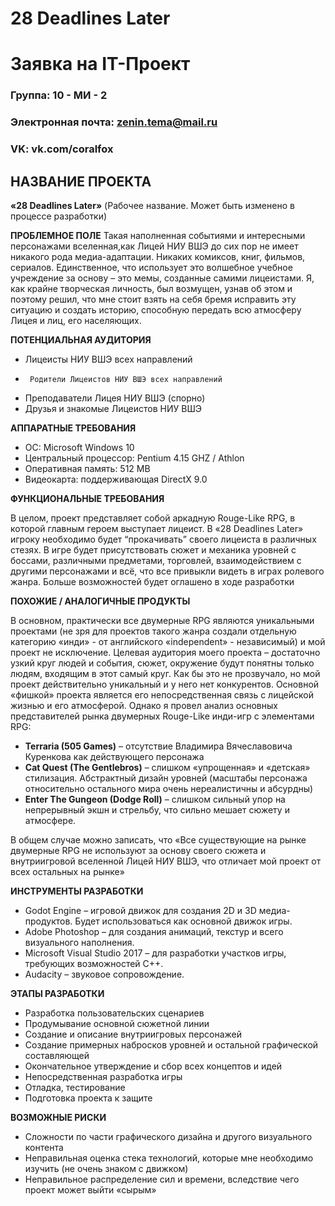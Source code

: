 # 28 Deadlines Later #
# Заявка на IT-Проект

### Группа: 10 - МИ - 2
### Электронная почта: zenin.tema@mail.ru
### VK: vk.com/coralfox

## НАЗВАНИЕ ПРОЕКТА ##
 **«28 Deadlines Later»** 
(Рабочее название. Может быть изменено в процессе разработки) 

**ПРОБЛЕМНОЕ ПОЛЕ**
Такая наполненная событиями и интересными персонажами вселенная,как Лицей НИУ ВШЭ до сих пор не имеет никакого рода медиа-адаптации. Никаких комиксов, книг, фильмов, сериалов. Единственное, что использует это волшебное учебное учреждение за основу – это мемы, созданные самими лицеистами. 
Я, как крайне творческая личность, был возмущен, узнав об этом и поэтому решил, что мне стоит взять на себя бремя исправить эту ситуацию и создать историю, способную передать всю атмосферу Лицея и лиц, его населяющих. 

**ПОТЕНЦИАЛЬНАЯ АУДИТОРИЯ**
*    Лицеисты НИУ ВШЭ всех направлений
*	   Родители Лицеистов НИУ ВШЭ всех направлений
*    Преподаватели Лицея НИУ ВШЭ (спорно)
*    Друзья и знакомые Лицеистов НИУ ВШЭ

**АППАРАТНЫЕ ТРЕБОВАНИЯ**

*    OC: Microsoft Windows 10
*    Центральный процессор: Pentium 4.15 GHZ / Athlon
*    Оперативная память: 512 MB
*    Видеокарта: поддерживающая DirectX 9.0
 
**ФУНКЦИОНАЛЬНЫЕ ТРЕБОВАНИЯ**

В целом, проект представляет собой аркадную Rouge-Like RPG, в которой главным героем выступает лицеист. 
В «28 Deadlines Later» игроку необходимо будет “прокачивать” своего лицеиста в различных стезях.
В игре будет присутствовать сюжет и механика уровней с боссами, различными предметами, торговлей, взаимодействием с другими персонажами и всё, что все привыкли видеть в играх ролевого жанра.
Больше возможностей будет оглашено в ходе разработки

**ПОХОЖИЕ / АНАЛОГИЧНЫЕ ПРОДУКТЫ**

В основном, практически все двумерные RPG являются уникальными проектами (не зря для проектов такого жанра создали отдельную категорию «инди» - от английского «independent» - независимый) и мой проект не исключение. Целевая аудитория моего проекта – достаточно узкий круг людей и события, сюжет, окружение будут понятны только людям, входящим в этот самый круг.
Как бы это не прозвучало, но мой проект действительно уникальный и у него нет конкурентов. 
Основной «фишкой» проекта является его непосредственная связь с лицейской жизнью и его атмосферой.
Однако я провел анализ основных представителей рынка двумерных Rouge-Like инди-игр с элементами RPG:
*    **Terraria (505 Games)** –  отсутствие Владимира Вячеславовича Куренкова как действующего персонажа
*    **Cat Quest (The Gentlebros)** –  слишком «упрощенная» и «детская» стилизация. Абстрактный дизайн уровней (масштабы 	           персонажа относительно остального мира очень нереалистичны и абсурдны) 
*    **Enter The Gungeon (Dodge Roll)** – слишком сильный упор на непрерывный экшн и стрельбу, что сильно мешает сюжету и атмосфере.

В общем случае можно записать, что «Все существующие на рынке двумерные RPG не используют за основу своего сюжета и внутриигровой вселенной Лицей НИУ ВШЭ, что отличает мой проект от всех остальных на рынке»

**ИНСТРУМЕНТЫ РАЗРАБОТКИ**
*    Godot Engine – игровой движок для создания 2D и 3D медиа-продуктов. Будет использоваться как основной движок игры.
*    Adobe Photoshop – для создания анимаций, текстур и всего визуального наполнения.
*    Microsoft Visual Studio 2017 – для разработки участков игры, требующих возможностей C++.
*    Audacity – звуковое сопровождение.

**ЭТАПЫ РАЗРАБОТКИ**
*    Разработка пользовательских сценариев
*    Продумывание основной сюжетной линии
*    Создание и описание внутриигровых персонажей
*    Создание примерных набросков уровней и остальной графической составляющей
*    Окончательное утверждение и сбор всех концептов и идей
*    Непосредственная разработка игры 
*    Отладка, тестирование
*    Подготовка проекта к защите




**ВОЗМОЖНЫЕ РИСКИ**
*    Сложности по части графического дизайна и другого визуального контента
*    Неправильная оценка стека технологий, которые мне необходимо изучить (не очень знаком с движком)
*    Неправильное распределение сил и времени, вследствие чего проект может выйти «сырым» 
